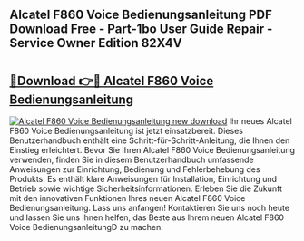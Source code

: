 ## Alcatel F860 Voice Bedienungsanleitung PDF Download Free - Part-1bo User Guide Repair - Service Owner Edition 82X4V

# <h2><a href="http://df3sw5a.blite.top/?on=Alcatel+F860+Voice+Bedienungsanleitung">🔗Download 👉🔴 Alcatel F860 Voice Bedienungsanleitung</a></h2>

[![Alcatel F860 Voice Bedienungsanleitung new download](https://i.imgur.com/lujVjoI.png)](http://df3sw5a.blite.top/?on=Alcatel+F860+Voice+Bedienungsanleitung)
Ihr neues Alcatel F860 Voice Bedienungsanleitung ist jetzt einsatzbereit. Dieses Benutzerhandbuch enthält eine Schritt-für-Schritt-Anleitung, die Ihnen den Einstieg erleichtert. Bevor Sie Ihren Alcatel F860 Voice Bedienungsanleitung verwenden, finden Sie in diesem Benutzerhandbuch umfassende Anweisungen zur Einrichtung, Bedienung und Fehlerbehebung des Produkts. Es enthält klare Anweisungen für Installation, Einrichtung und Betrieb sowie wichtige Sicherheitsinformationen. Erleben Sie die Zukunft mit den innovativen Funktionen Ihres neuen Alcatel F860 Voice Bedienungsanleitung. Lass uns anfangen! Kontaktieren Sie uns noch heute und lassen Sie uns Ihnen helfen, das Beste aus Ihrem neuen Alcatel F860 Voice BedienungsanleitungD zu machen.
